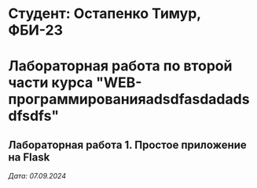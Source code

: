 # Студент: Остапенко Тимур, ФБИ-23

# Лабораторная работа по второй части курса "WEB-программированияadsdfasdadadsdfsdfs"

## Лабораторная работа 1. Простое приложение на Flask

*Дата: 07.09.2024*
